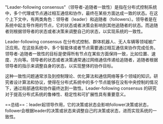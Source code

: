 "Leader-following consensus"（领导者-追随者一致性）是指在分布式控制系统中，多个代理或节点通过相互通信和协作，最终在某些方面达成一致的状态。在这个上下文中，有两类角色：领导者（leader）和追随者（followers）。领导者是在系统中起主导作用的节点，它的状态或者决策会影响到其他追随者的状态。而追随者则根据领导者的状态或者决策来调整自己的状态，以实现系统的一致性。

Leader-following consensus 在分布式控制、群体机器人、无人车辆等领域被广泛应用。在这些系统中，多个智能体或者节点需要通过相互通信来协作完成任务。领导者-追随者一致性的目标是使得所有节点在某些方面保持一致，比如位置、速度、方向等。领导者的状态或者决策通常通过网络通信传递给追随者，追随者根据领导者的指示来调整自身的状态，以实现整体的协作目标。

这种一致性问题通常涉及到控制理论、优化算法和通信网络等多个领域的知识。研究者设计算法和协议，使得在分布式系统中的多个节点能够在没有中央控制的情况下，通过局部通信和协作最终达到一致性。Leader-following consensus 的研究对于提高分布式系统的鲁棒性、稳定性和可扩展性具有重要意义。

==总结==：leader起领导作用，它的决策或状态会影响follower决策或状态，follower会根据leader的决策或状态来调整自己的决策或状态，进而实现系统的一致性。